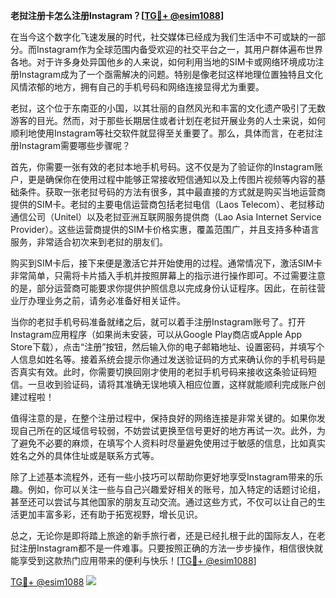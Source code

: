 **老挝注册卡怎么注册Instagram？[[TG💪+ @esim1088](https://t.me/s/esim1088)]**

在当今这个数字化飞速发展的时代，社交媒体已经成为我们生活中不可或缺的一部分。而Instagram作为全球范围内备受欢迎的社交平台之一，其用户群体遍布世界各地。对于许多身处异国他乡的人来说，如何利用当地的SIM卡或网络环境成功注册Instagram成为了一个亟需解决的问题。特别是像老挝这样地理位置独特且文化风情浓郁的地方，拥有自己的手机号码和网络连接显得尤为重要。

老挝，这个位于东南亚的小国，以其壮丽的自然风光和丰富的文化遗产吸引了无数游客的目光。然而，对于那些长期居住或者计划在老挝开展业务的人士来说，如何顺利地使用Instagram等社交软件就显得至关重要了。那么，具体而言，在老挝注册Instagram需要哪些步骤呢？

首先，你需要一张有效的老挝本地手机号码。这不仅是为了验证你的Instagram账户，更是确保你在使用过程中能够正常接收短信通知以及上传图片视频等内容的基础条件。获取一张老挝号码的方法有很多，其中最直接的方式就是购买当地运营商提供的SIM卡。老挝的主要电信运营商包括老挝电信（Laos Telecom）、老挝移动通信公司（Unitel）以及老挝亚洲互联网服务提供商（Lao Asia Internet Service Provider）。这些运营商提供的SIM卡价格实惠，覆盖范围广，并且支持多种语言服务，非常适合初次来到老挝的朋友们。

购买到SIM卡后，接下来便是激活它并开始使用的过程。通常情况下，激活SIM卡非常简单，只需将卡片插入手机并按照屏幕上的指示进行操作即可。不过需要注意的是，部分运营商可能要求你提供护照信息以完成身份认证程序。因此，在前往营业厅办理业务之前，请务必准备好相关证件。

当你的老挝手机号码准备就绪之后，就可以着手注册Instagram账号了。打开Instagram应用程序（如果尚未安装，可以从Google Play商店或Apple App Store下载），点击“注册”按钮，然后输入你的电子邮箱地址、设置密码，并填写个人信息如姓名等。接着系统会提示你通过发送验证码的方式来确认你的手机号码是否真实有效。此时，你需要切换回刚才使用的老挝手机号码来接收这条验证码短信。一旦收到验证码，请将其准确无误地填入相应位置，这样就能顺利完成账户创建过程啦！

值得注意的是，在整个注册过程中，保持良好的网络连接是非常关键的。如果你发现自己所在的区域信号较弱，不妨尝试更换至信号更好的地方再试一次。此外，为了避免不必要的麻烦，在填写个人资料时尽量避免使用过于敏感的信息，比如真实姓名之外的具体住址或是联系方式等。

除了上述基本流程外，还有一些小技巧可以帮助你更好地享受Instagram带来的乐趣。例如，你可以关注一些与自己兴趣爱好相关的账号，加入特定的话题讨论组，甚至还可以尝试与其他国家的朋友互动交流。通过这些方式，不仅可以让自己的生活更加丰富多彩，还有助于拓宽视野，增长见识。

总之，无论你是即将踏上旅途的新手旅行者，还是已经扎根于此的国际友人，在老挝注册Instagram都不是一件难事。只要按照正确的方法一步步操作，相信很快就能享受到这款热门应用带来的便利与快乐！[[TG💪+ @esim1088](https://t.me/s/esim1088)]

[TG💪+ @esim1088](https://t.me/s/esim1088) ![](https://i.postimg.cc/4NQfJmqS/Snipaste-2025-05-13-00-14-12.png)